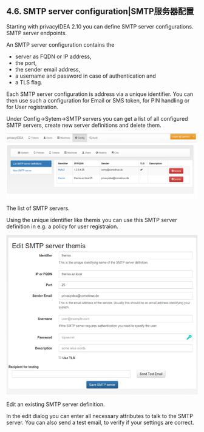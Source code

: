 ## 4.6. SMTP server configuration|SMTP服务器配置

Starting with privacyIDEA 2.10 you can define SMTP server configurations. SMTP server endpoints.

An SMTP server configuration contains the

* server as FQDN or IP address,
* the port,
* the sender email address,
* a username and password in case of authentication and
* a TLS flag.

Each SMTP server configuration is address via a unique identifier. You can then use such a configuration for Email or SMS token, for PIN handling or for User registration.

Under Config->Sytem->SMTP servers you can get a list of all configured SMTP servers, create new server definitions and delete them.

![smtp_server_list](../Contents/smtp_server_list.png)

The list of SMTP servers.

Using the unique identifier like themis you can use this SMTP server definition in e.g. a policy for user registraion.

![smtp-server-edit](../Contents/smtp-server-edit.png)

Edit an existing SMTP server definition.

In the edit dialog you can enter all necessary attributes to talk to the SMTP server. You can also send a test email, to verify if your settings are correct.